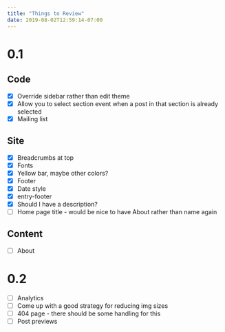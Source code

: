 ```yaml
---
title: "Things to Review"
date: 2019-08-02T12:59:14-07:00
---
```


# 0.1

## Code
- [x] Override sidebar rather than edit theme
- [x] Allow you to select section event when a post in that section is already selected
- [x] Mailing list

## Site
- [x] Breadcrumbs at top
- [x] Fonts
- [x] Yellow bar, maybe other colors?
- [x] Footer
- [x] Date style
- [x] entry-footer
- [x] Should I have a description?
- [ ] Home page title - would be nice to have About rather than name again

## Content
  - [ ] About

# 0.2
- [ ] Analytics
- [ ] Come up with a good strategy for reducing img sizes
- [ ] 404 page - there should be some handling for this
- [ ] Post previews